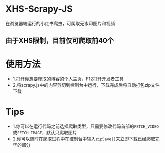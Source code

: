 # XHS-Scrapy-JS
在浏览器端运行的小红书爬虫，可爬取无水印图片和视频

## 由于XHS限制，目前仅可爬取前40个

# 使用方法
- 1.打开你想要爬取的博客的个人主页，F12打开开发者工具
- 2.将scrapy.js中的内容剪切到控制台中运行，下载完成后将自动打包zip文件下载

# Tips
- 1.你可以在运行代码之前选择爬取类型，只需要修改代码首部的`FETCH_VIDEO`或`FETCH_IMAGE`，默认只爬取图片
- 2.你可以随时在爬取过程中在控制台中输入`zipSave()`来立即下载已经爬取完毕的部分
